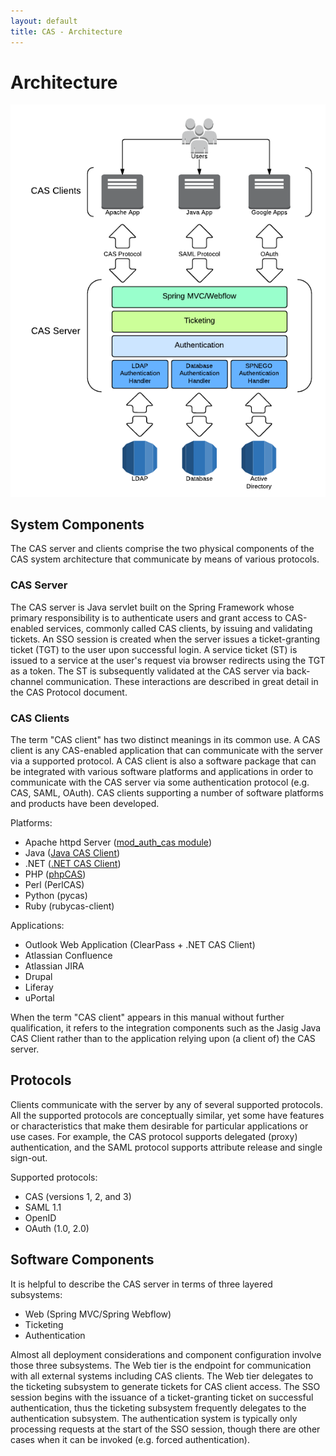```yaml
---
layout: default
title: CAS - Architecture
---
```


# Architecture

![CAS Architecture Diagram](../images/cas_architecture.png "CAS Architecture Diagram")



## System Components
The CAS server and clients comprise the two physical components of the CAS system architecture that communicate
by means of various protocols.


### CAS Server
The CAS server is Java servlet built on the Spring Framework whose primary responsibility is to authenticate users
and grant access to CAS-enabled services, commonly called CAS clients, by issuing and validating tickets.
An SSO session is created when the server issues a ticket-granting ticket (TGT) to the user upon successful login.
A service ticket (ST) is issued to a service at the user's request via browser redirects using the TGT as a token.
The ST is subsequently validated at the CAS server via back-channel communication.
These interactions are described in great detail in the CAS Protocol document.


### CAS Clients
The term "CAS client" has two distinct meanings in its common use. A CAS client is any CAS-enabled application that
can communicate with the server via a supported protocol. A CAS client is also a software package that can be
integrated with various software platforms and applications in order to communicate with the CAS server via some
authentication protocol (e.g. CAS, SAML, OAuth). CAS clients supporting a number of software platforms and products
have been developed.

Platforms:
* Apache httpd Server ([mod_auth_cas module](https://wiki.jasig.org/display/CASC/mod_auth_cas))
* Java ([Java CAS Client](https://wiki.jasig.org/display/CASC/CAS+Client+for+Java+3.1))
* .NET ([.NET CAS Client](https://wiki.jasig.org/display/CASC/.Net+Cas+Client))
* PHP ([phpCAS](https://wiki.jasig.org/display/CASC/phpCAS))
* Perl (PerlCAS)
* Python (pycas)
* Ruby (rubycas-client)

Applications:
* Outlook Web Application (ClearPass + .NET CAS Client)
* Atlassian Confluence
* Atlassian JIRA
* Drupal
* Liferay
* uPortal

When the term "CAS client" appears in this manual without further qualification, it refers to the integration
components such as the Jasig Java CAS Client rather than to the application relying upon (a client of) the CAS server.


## Protocols
Clients communicate with the server by any of several supported protocols.  All the supported protocols are
conceptually similar, yet some have features or characteristics that make them desirable for particular applications
or use cases. For example, the CAS protocol supports delegated (proxy) authentication, and the SAML protocol supports
attribute release and single sign-out.

Supported protocols:
* CAS (versions 1, 2, and 3)
* SAML 1.1
* OpenID
* OAuth (1.0, 2.0)


## Software Components
It is helpful to describe the CAS server in terms of three layered subsystems:

* Web (Spring MVC/Spring Webflow)
* Ticketing
* Authentication

Almost all deployment considerations and component configuration involve those three subsystems. The Web tier is the
endpoint for communication with all external systems including CAS clients. The Web tier delegates to the ticketing
subsystem to generate tickets for CAS client access. The SSO session begins with the issuance of a ticket-granting
ticket on successful authentication, thus the ticketing subsystem frequently delegates to the authentication subsystem.
The authentication system is typically only processing requests at the start of the SSO session, though there are other
cases when it can be invoked (e.g. forced authentication).

